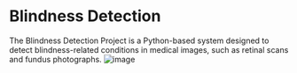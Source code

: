 # Blindness Detection
 
The Blindness Detection Project is a Python-based system designed to detect blindness-related conditions in medical images, such as retinal scans and fundus photographs.
![image](https://github.com/CaptainYogs/Blindness-Detection/assets/68982253/3a750535-023b-41dd-8411-11701ab7d00c)
